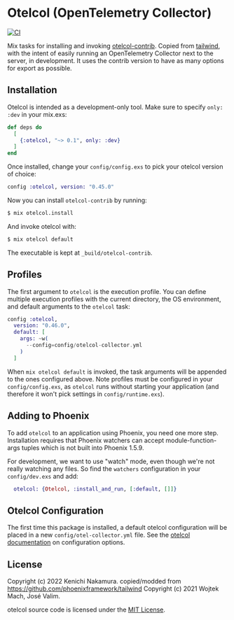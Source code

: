 # Otelcol (OpenTelemetry Collector)

[![CI](https://github.com/kenichi/otelcol/actions/workflows/main.yml/badge.svg)](https://github.com/kenichi/otelcol/actions/workflows/main.yml)

Mix tasks for installing and invoking [otelcol-contrib](https://github.com/open-telemetry/opentelemetry-collector-contrib).
Copied from [tailwind](https://github.com/phoenixframework/tailwind), with the
intent of easily running an OpenTelemetry Collector next to the server, in
development. It uses the contrib version to have as many options for export as
possible.

## Installation

Otelcol is intended as a development-only tool. Make sure to specify `only:
:dev` in your mix.exs:

```elixir
def deps do
  [
    {:otelcol, "~> 0.1", only: :dev}
  ]
end
```

Once installed, change your `config/config.exs` to pick your
otelcol version of choice:

```elixir
config :otelcol, version: "0.45.0"
```

Now you can install `otelcol-contrib` by running:

```bash
$ mix otelcol.install
```

And invoke otelcol with:

```bash
$ mix otelcol default
```

The executable is kept at `_build/otelcol-contrib`.

## Profiles

The first argument to `otelcol` is the execution profile.
You can define multiple execution profiles with the current
directory, the OS environment, and default arguments to the
`otelcol` task:

```elixir
config :otelcol,
  version: "0.46.0",
  default: [
    args: ~w(
      --config=config/otelcol-collector.yml
    )
  ]
```

When `mix otelcol default` is invoked, the task arguments will be appended
to the ones configured above. Note profiles must be configured in your
`config/config.exs`, as `otelcol` runs without starting your application
(and therefore it won't pick settings in `config/runtime.exs`).

## Adding to Phoenix

To add `otelcol` to an application using Phoenix, you need one more step.
Installation requires that Phoenix watchers can accept module-function-args
tuples which is not built into Phoenix 1.5.9.

For development, we want to use "watch" mode, even though we're not really
watching any files. So find the `watchers` configuration in your
`config/dev.exs` and add:

```elixir
  otelcol: {Otelcol, :install_and_run, [:default, []]}
```

## Otelcol Configuration

The first time this package is installed, a default otelcol configuration
will be placed in a new `config/otel-collector.yml` file. See
the [otelcol documentation](https://github.com/open-telemetry/opentelemetry-collector-contrib)
on configuration options.

## License

Copyright (c) 2022 Kenichi Nakamura.
copied/modded from https://github.com/phoenixframework/tailwind
Copyright (c) 2021 Wojtek Mach, José Valim.

otelcol source code is licensed under the [MIT License](LICENSE.md).
